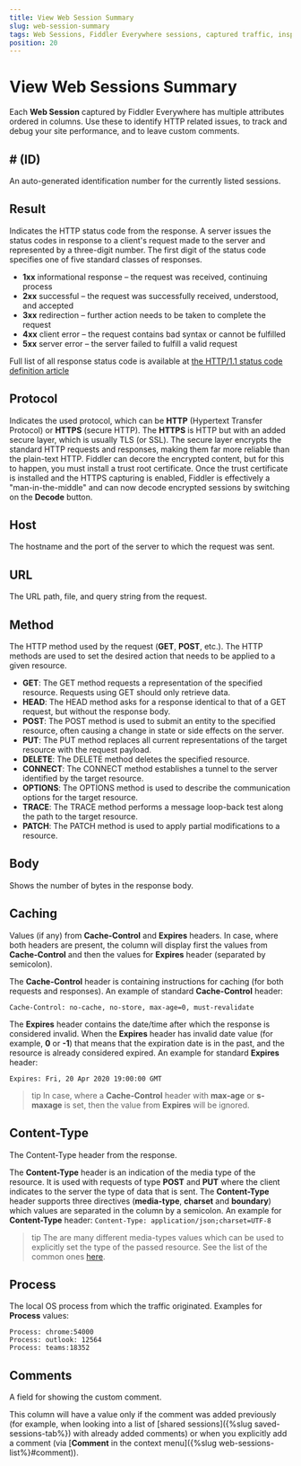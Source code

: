 ```yaml
---
title: View Web Session Summary
slug: web-session-summary
tags: Web Sessions, Fiddler Everywhere sessions, captured traffic, inspect web sessions
position: 20
---
```


# View Web Sessions Summary

Each __Web Session__ captured by Fiddler Everywhere has multiple attributes ordered in columns. Use these to identify HTTP related issues, to track and debug your site performance, and to leave custom comments.

## \# (ID) 

An auto-generated identification number for the currently listed sessions.

## Result

Indicates the HTTP status code from the response. A server issues the status codes in response to a client's request made to the server and represented by a three-digit number. The first digit of the status code specifies one of five standard classes of responses. 

- __1xx__ informational response – the request was received, continuing process
- __2xx__ successful – the request was successfully received, understood, and accepted
- __3xx__ redirection – further action needs to be taken to complete the request
- __4xx__ client error – the request contains bad syntax or cannot be fulfilled
- __5xx__ server error – the server failed to fulfill a valid request

Full list of all response status code is available at [the HTTP/1.1 status code definition article](https://www.w3.org/Protocols/rfc2616/rfc2616-sec10.html)

## Protocol

Indicates the used protocol, which can be __HTTP__ (Hypertext Transfer Protocol) or __HTTPS__ (secure HTTP). The __HTTPS__ is HTTP but with an added secure layer, which is usually TLS (or SSL). The secure layer encrypts the standard HTTP requests and responses, making them far more reliable than the plain-text HTTP. Fiddler can decore the encrypted content, but for this to happen, you must install a trust root certificate. Once the trust certificate is installed and the HTTPS capturing is enabled, Fiddler is effectively a "man-in-the-middle" and can now decode encrypted sessions by switching on the __Decode__ button.

## Host

The hostname and the port of the server to which the request was sent.

## URL

The URL path, file, and query string from the request.

## Method 

The HTTP method used by the request (__GET__, __POST__, etc.). The HTTP methods are used to set the desired action that needs to be applied to a given resource. 

- __GET__: The GET method requests a representation of the specified resource. Requests using GET should only retrieve data.
- __HEAD__: The HEAD method asks for a response identical to that of a GET request, but without the response body.
- __POST__: The POST method is used to submit an entity to the specified resource, often causing a change in state or side effects on the server.
- __PUT__: The PUT method replaces all current representations of the target resource with the request payload.
- __DELETE__: The DELETE method deletes the specified resource.
- __CONNECT__: The CONNECT method establishes a tunnel to the server identified by the target resource.
- __OPTIONS__: The OPTIONS method is used to describe the communication options for the target resource.
- __TRACE__: The TRACE method performs a message loop-back test along the path to the target resource.
- __PATCH__: The PATCH method is used to apply partial modifications to a resource.

## Body

Shows the number of bytes in the response body.

## Caching

Values (if any) from __Cache-Control__ and __Expires__  headers. In case, where both headers are present, the column will display first the values from __Cache-Control__ and then the values for __Expires__ header (separated by semicolon).

The __Cache-Control__ header is containing instructions for caching (for both requests and responses). 
An example of standard __Cache-Control__ header:
```
Cache-Control: no-cache, no-store, max-age=0, must-revalidate
```

The __Expires__ header contains the date/time after which the response is considered invalid. When the __Expires__ header has invalid date value (for example, __0__ or __-1__) that means that the expiration date is in the past, and the resource is already considered expired.
An example for standard __Expires__ header:
```
Expires: Fri, 20 Apr 2020 19:00:00 GMT
```

>tip In case, where a __Cache-Control__ header with __max-age__ or __s-maxage__ is set, then the value from __Expires__ will be ignored.


## Content-Type
The Content-Type header from the response.

The __Content-Type__ header is an indication of the media type of the resource. It is used with requests of type __POST__ and __PUT__ where the client indicates to the server the type of data that is sent. The __Content-Type__ header supports three directives (__media-type__, __charset__ and __boundary__) which values are separated in the column by a semicolon.
    An example for  __Content-Type__ header:
    ```
    Content-Type: application/json;charset=UTF-8
    ```

>tip The are many different media-types values which can be used to explicitly set the type of the passed resource. See the list of the common ones [here](https://developer.mozilla.org/en-US/docs/Web/HTTP/Basics_of_HTTP/MIME_types/Common_types).

## Process
The local OS process from which the traffic originated. Examples for  __Process__ values:
```
Process: chrome:54000
Process: outlook: 12564
Process: teams:18352
```

## Comments 
A field for showing the custom comment. 

This column will have a value only if the comment was added previously (for example, when looking into a list of [shared sessions]({%slug saved-sessions-tab%}) with already added comments) or when you explicitly add a comment (via [__Comment__ in the context menu]({%slug web-sessions-list%}#comment)).